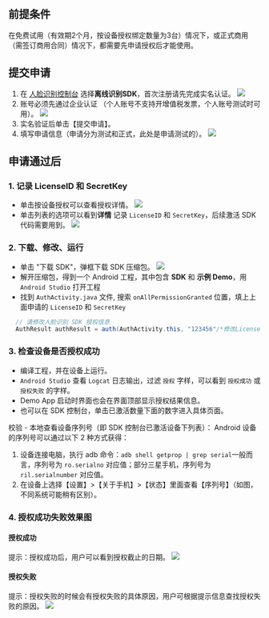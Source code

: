 ## 前提条件
在免费试用（有效期2个月，按设备授权绑定数量为3台）情况下，或正式商用（需签订商用合同）情况下，都需要先申请授权后才能使用。


## 提交申请
1. 在 [人脸识别控制台](https://console.cloud.tencent.com/aiface/sdk)  选择**离线识别SDK**，首次注册请先完成实名认证。
![](https://main.qcloudimg.com/raw/5908d46ce3bd1d7b10fe8aa067c15bf3.png)
2. 账号必须先通过企业认证 （个人账号不支持开增值税发票，个人账号测试时可用）。
![](https://main.qcloudimg.com/raw/828a144bb1051fe9de46140f05f9aa5a.png)
3. 实名验证后单击【提交申请】。
4. 填写申请信息（申请分为测试和正式，此处是申请测试的）。
![](https://main.qcloudimg.com/raw/545c672c430b3e3123349120fcd474c2.png)

## 申请通过后

### 1. 记录 LicenseID 和 SecretKey
- 单击按设备授权可以查看授权详情。
![](https://main.qcloudimg.com/raw/b2798e01947a0b2cec2d81f7c45e0512.png)
- 单击列表的选项可以看到**详情**  记录 `LicenseID` 和 `SecretKey`，后续激活 SDK 代码需要用到。
![](https://main.qcloudimg.com/raw/d51c88618341f15520f6c72f5ad22ad0.png)

### 2. 下载、修改、运行

- 单击 "下载 SDK"，弹框下载 SDK 压缩包。
![](https://main.qcloudimg.com/raw/061bccda0ddd13234540b1237373e866.png)
- 解开压缩包，得到一个 Android 工程，其中包含 **SDK** 和 **示例 Demo**，用 `Android Studio` 打开工程
- 找到  `AuthActivity.java` 文件, 搜索 `onAllPermissionGranted` 位置，填上上面申请的 `LicenseID` 和  `SecretKey` 

```java
  // 请修改人脸识别 SDK 授权信息
  AuthResult authResult = auth(AuthActivity.this, "123456"/*修改LicenseID为实际的值*/, "Y7QinfHe6CF3bsuqV6vTr00"/*修改SecretKey为实际的值*/);
```

### 3. 检查设备是否授权成功
- 编译工程，并在设备上运行。
- `Android Studio` 查看 `Logcat` 日志输出，过滤 `授权` 字样，可以看到 `授权成功` 或 `授权失败` 的字样。
- Demo App 启动时界面也会在界面顶部显示授权结果信息。
- 也可以在 SDK 控制台，单击已激活数量下面的数字进入具体页面。

校验 - 本地查看设备序列号（即 SDK 控制台已激活设备下列表）：
Android 设备的序列号可以通过以下 2 种方式获得：
1. 设备连接电脑，执行 adb 命令：`adb shell getprop | grep serial`一般而言，序列号为 `ro.serialno` 对应值；部分三星手机，序列号为 `ril.serialnumber` 对应值。
2. 在设备上选择【设置】>【关于手机】>【状态】里面查看【序列号】（如图，不同系统可能稍有区别）。

  

### 4. 授权成功失败效果图
#### 授权成功
提示：授权成功后，用户可以看到授权截止的日期。
![](https://main.qcloudimg.com/raw/c9f359bceb962c9a75c98948831719d5.png)

#### 授权失败
提示：授权失败的时候会有授权失败的具体原因，用户可根据提示信息查找授权失败的原因。
![](https://main.qcloudimg.com/raw/dde7a983859fb76eb0c4ad69d08eea73.png)
